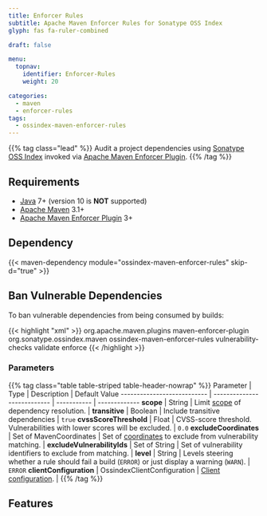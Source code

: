 ```yaml
---
title: Enforcer Rules
subtitle: Apache Maven Enforcer Rules for Sonatype OSS Index
glyph: fas fa-ruler-combined

draft: false

menu:
  topnav:
    identifier: Enforcer-Rules
    weight: 20

categories:
  - maven
  - enforcer-rules
tags:
  - ossindex-maven-enforcer-rules
---
```


{{% tag class="lead" %}}
Audit a project dependencies using [Sonatype OSS Index](https://ossindex.sonatype.org) invoked via
[Apache Maven Enforcer Plugin](https://maven.apache.org/enforcer/maven-enforcer-plugin/).
{{% /tag %}}

## Requirements

* [Java](http://java.oracle.com) 7+ (version 10 is **NOT** supported)
* [Apache Maven](https://maven.apache.org) 3.1+
* [Apache Maven Enforcer Plugin](https://maven.apache.org/enforcer/maven-enforcer-plugin/) 3+

## Dependency

{{< maven-dependency module="ossindex-maven-enforcer-rules" skip-d="true" >}}

## Ban Vulnerable Dependencies

To ban vulnerable dependencies from being consumed by builds:

{{< highlight "xml" >}}
<build>
  <plugins>
    <plugin>
      <groupId>org.apache.maven.plugins</groupId>
      <artifactId>maven-enforcer-plugin</artifactId>
      <dependencies>
        <dependency>
          <groupId>org.sonatype.ossindex.maven</groupId>
          <artifactId>ossindex-maven-enforcer-rules</artifactId>
        </dependency>
      </dependencies>
      <executions>
        <execution>
          <id>vulnerability-checks</id>
          <phase>validate</phase>
          <goals>
            <goal>enforce</goal>
          </goals>
          <configuration>
            <rules>
              <banVulnerable implementation="org.sonatype.ossindex.maven.enforcer.BanVulnerableDependencies"/>
            </rules>
          </configuration>
        </execution>
      </executions>
    </plugin>
  </plugins>
</build>
{{< /highlight >}}

### Parameters

{{% tag class="table table-striped table-header-nowrap" %}}
Parameter                   | Type                        | Description | Default Value
--------------------------- | --------------------------- | ----------- | -------------
**scope**                   | String                      | Limit [scope](https://maven.apache.org/guides/introduction/introduction-to-dependency-mechanism.html#Dependency_Scope) of dependency resolution. | <i class="missing-data"></i>
**transitive**              | Boolean                     | Include transitive dependencies | `true`
**cvssScoreThreshold**      | Float                       | CVSS-score threshold.  Vulnerabilities with lower scores will be excluded. | `0.0`
**excludeCoordinates**      | Set of MavenCoordinates     | Set of [coordinates](https://sonatype.github.io/ossindex-maven/apidocs/org/sonatype/ossindex/maven/common/MavenCoordinates.html) to exclude from vulnerability matching. | <i class="missing-data"></i>
**excludeVulnerabilityIds** | Set of String               | Set of vulnerability identifiers to exclude from matching. | <i class="missing-data"></i>
**level**                   | String                      | Levels steering whether a rule should fail a build (`ERROR`) or just display a warning (`WARN`). | `ERROR`
**clientConfiguration**     | OssindexClientConfiguration | [Client configuration](https://sonatype.github.io/ossindex-public/apidocs/org/sonatype/ossindex/service/client/OssindexClientConfiguration.html). | <i class="missing-data"></i>
{{% /tag %}}

## Features